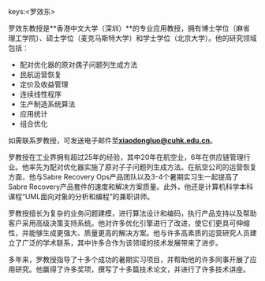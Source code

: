keys:<罗效东>


罗效东教授是**香港中文大学（深圳）**的专业应用教授，拥有博士学位（麻省理工学院）、硕士学位（麦克马斯特大学）和学士学位（北京大学）。他的研究领域包括：

- 配对优化器的原对偶子问题列生成方法
- 民航运营恢复
- 定价及收益管理
- 连续线性程序
- 生产制造系统算法
- 应用统计
- 组合优化

如需联系罗教授，可发送电子邮件至**xiaodongluo@cuhk.edu.cn**。

罗教授在工业界拥有超过25年的经验，其中20年在航空业，6年在供应链管理行业。他率先为配对优化器实施了原对子子问题列生成方法。在航空公司的运营恢复方面，他与Sabre Recovery Ops产品团队以及3-4个暑期实习生一起提高了Sabre Recovery产品套件的速度和解决方案质量。此外，他还是计算机科学本科课程“UML面向对象的分析和编程”的兼职讲师。

罗教授擅长为复杂的业务问题建模，进行算法设计和编码，执行产品支持以及帮助客户采用高级决策支持系统。他对许多优化引擎进行了改进，使它们更具可伸缩性，并能够生成更强大、质量更高的解决方案。他与许多高素质的运营研究人员建立了广泛的学术联系，其中许多合作为该领域的技术发展带来了进步。

多年来，罗教授指导了十多个成功的暑期实习项目，并帮助他的许多同事开展了应用研究。他赢得了许多奖项，撰写了十多篇技术论文，并进行了许多技术讲座。
